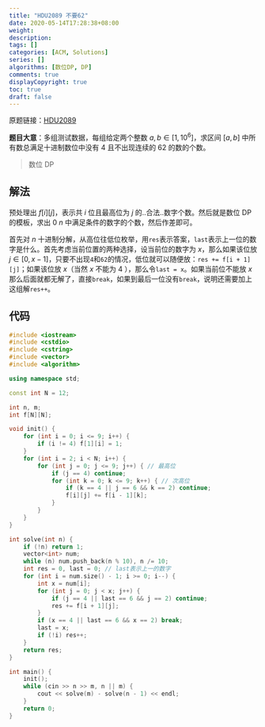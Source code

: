 ```yaml
---
title: "HDU2089 不要62"
date: 2020-05-14T17:28:38+08:00
weight: 
description:
tags: []
categories: [ACM, Solutions]
series: []
algorithms: [数位DP, DP]
comments: true
displayCopyright: true
toc: true
draft: false
---
```


原题链接：[HDU2089](http://acm.hdu.edu.cn/showproblem.php?pid=2089)

<!--more-->

**题目大意**：多组测试数据，每组给定两个整数 $a,b\in [1,10^{6}]$，求区间 $[a,b]$ 中所有数总满足十进制数位中没有 $4$ 且不出现连续的 $62$ 的数的个数。

> 数位 DP

## 解法

预处理出 $f[i][j]$，表示共 $i$ 位且最高位为 $j$ 的..合法..数字个数。然后就是数位 DP 的模板，求出 $0\text{~}n$ 中满足条件的数字的个数，然后作差即可。

首先对 $n$ 十进制分解，从高位往低位枚举，用`res`表示答案，`last`表示上一位的数字是什么。首先考虑当前位置的两种选择，设当前位的数字为 $x$，那么如果该位放 $j\in [0,x-1]$，只要不出现`4`和`62`的情况，低位就可以随便放：`res += f[i + 1][j]`；如果该位放 $x$（当然 $x$ 不能为 $4$ ），那么令`last = x`。如果当前位不能放 $x$ 那么后面就都无解了，直接`break`，如果到最后一位没有`break`，说明还需要加上这组解`res++`。

## 代码

```cpp
#include <iostream>
#include <cstdio>
#include <cstring>
#include <vector>
#include <algorithm>

using namespace std;

const int N = 12;

int n, m;
int f[N][N];

void init() {
    for (int i = 0; i <= 9; i++) {
        if (i != 4) f[1][i] = 1;
    }
    for (int i = 2; i < N; i++) {
        for (int j = 0; j <= 9; j++) { // 最高位
            if (j == 4) continue; 
            for (int k = 0; k <= 9; k++) { // 次高位
                if (k == 4 || j == 6 && k == 2) continue;
                f[i][j] += f[i - 1][k];
            }
        }
    }
}

int solve(int n) {
    if (!n) return 1;
    vector<int> num;
    while (n) num.push_back(n % 10), n /= 10;
    int res = 0, last = 0; // last表示上一的数字
    for (int i = num.size() - 1; i >= 0; i--) {
        int x = num[i];
        for (int j = 0; j < x; j++) {
            if (j == 4 || last == 6 && j == 2) continue;
            res += f[i + 1][j];
        }
        if (x == 4 || last == 6 && x == 2) break;
        last = x;
        if (!i) res++;
    }
    return res;
}

int main() {
    init();
    while (cin >> n >> m, n || m) {
        cout << solve(m) - solve(n - 1) << endl;
    }
    return 0;
}
```
